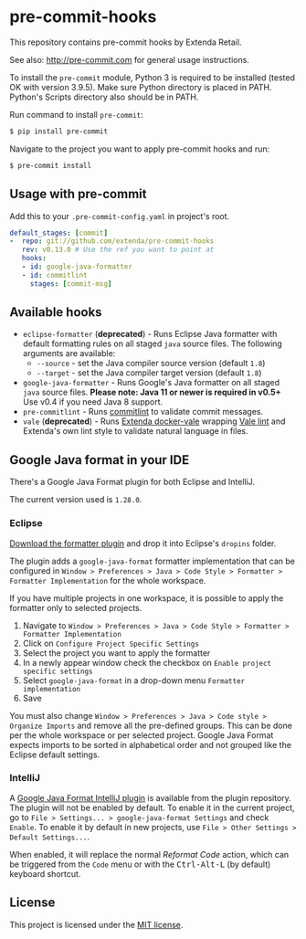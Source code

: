 # pre-commit-hooks

This repository contains pre-commit hooks by Extenda Retail.

See also: http://pre-commit.com for general usage instructions.

To install the `pre-commit` module, Python 3 is required to be installed (tested OK with version 3.9.5). Make sure Python directory is placed in PATH. Python's Scripts directory also should be in PATH.

Run command to install `pre-commit`:

```sh
$ pip install pre-commit
```

Navigate to the project you want to apply pre-commit hooks and run:

```sh
$ pre-commit install
```

## Usage with pre-commit

Add this to your `.pre-commit-config.yaml` in project's root.

```yaml
default_stages: [commit]
-  repo: git://github.com/extenda/pre-commit-hooks
   rev: v0.13.0 # Use the ref you want to point at
   hooks:
   - id: google-java-formatter
   - id: commitlint
     stages: [commit-msg]
```

## Available hooks

* `eclipse-formatter` (__deprecated__) - Runs Eclipse Java formatter with default formatting rules on all staged `java` source files. The following arguments are available:
  * `--source` - set the Java compiler source version (default `1.8`)
  * `--target` - set the Java compiler target version (default `1.8`)
* `google-java-formatter` - Runs Google's Java formatter on all staged `java` source files. **Please note: Java 11 or newer is required in v0.5+** Use v0.4 if you need Java 8 support.
* `pre-commitlint` - Runs [commitlint](https://commitlint.js.org) to validate commit messages.
* `vale` (__deprecated__) - Runs [Extenda docker-vale](https://github.com/extenda/docker-vale) wrapping [Vale lint](https://github.com/errata-ai/vale) and Extenda's own lint style to validate natural language in files.

## Google Java format in your IDE

There's a Google Java Format plugin for both Eclipse and IntelliJ.

The current version used is `1.28.0`.

### Eclipse

[Download the formatter plugin](https://github.com/google/google-java-format/releases/download/google-java-format-1.6/google-java-format-eclipse-plugin_1.6.0.jar) and drop it into Eclipse's `dropins` folder.

The plugin adds a `google-java-format` formatter implementation that can be configured in `Window > Preferences > Java > Code Style > Formatter > Formatter Implementation` for the whole workspace.

If you have multiple projects in one workspace, it is possible to apply the formatter only to selected projects.

1. Navigate to `Window > Preferences > Java > Code Style > Formatter > Formatter Implementation`
2. Click on `Configure Project Specific Settings`
3. Select the project you want to apply the formatter
4. In a newly appear window check the checkbox on `Enable project specific settings`
5. Select `google-java-format` in a drop-down menu `Formatter implementation`
6. Save

You must also change `Window > Preferences > Java > Code style > Organize Imports` and remove all the pre-defined groups. This can be done per the whole workspace or per selected project. Google Java Format expects imports to be sorted in alphabetical order and not grouped like the Eclipse default settings.

### IntelliJ

A [Google Java Format IntelliJ plugin](https://plugins.jetbrains.com/plugin/8527) is available from the plugin repository. The plugin will not be enabled by default. To enable it in the current project, go to `File > Settings... > google-java-format Settings` and check `Enable`. To enable it by default in new projects, use `File > Other Settings > Default Settings...`.

When enabled, it will replace the normal _Reformat Code_ action, which can be triggered from the `Code` menu or with the <kbd>Ctrl-Alt-L</kbd> (by default) keyboard shortcut.

## License

This project is licensed under the [MIT license](./LICENSE).
